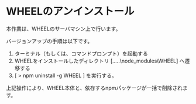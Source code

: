 # WHEELのアンインストール
本作業は、WHEELのサーバマシン上で行います。

バージョンアップの手順は以下です。  

1. ターミナル（もしくは、コマンドプロンプト）を起動する
1. WHEELをインストールしたディレクトリ [.....\node_modules\WHEEL] へ遷移する
1. [ > npm uninstall -g WHEEL ] を実行する。

上記操作により、WHEEL本体と、依存するnpmパッケージが一括で削除されます。
